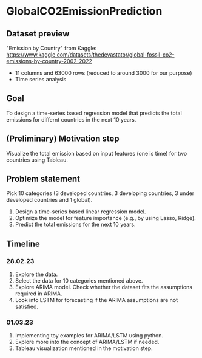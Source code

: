 # GlobalCO2EmissionPrediction

## Dataset preview
"Emission by Country" from Kaggle: https://www.kaggle.com/datasets/thedevastator/global-fossil-co2-emissions-by-country-2002-2022

- 11 columns and 63000 rows (reduced to around 3000 for our purpose)
- Time series analysis

## Goal

To design a time-series based regression model that predicts the total emissions for differnt countries in the next 10 years.

## (Preliminary) Motivation step

Visualize the total emission based on input features (one is time) for two countries using Tableau.

## Problem statement 

Pick 10 categories (3 developed countries, 3 developing countries, 3 under developed countries and 1 global).

1. Design a time-series based linear regression model.
2. Optimize the model for feature importance (e.g., by using Lasso, Ridge).
3. Predict the total emissions for the next 10 years.

## Timeline

### 28.02.23

1. Explore the data.
2. Select the data for 10 categories mentioned above.
3. Explore ARIMA model. Check whether the dataset fits the assumptions required in ARIMA.
4. Look into LSTM for forecasting if the ARIMA assumptions are not satisfied.

### 01.03.23

1. Implementing toy examples for ARIMA/LSTM using python.
2. Explore more into the concept of ARIMA/LSTM if needed.
3. Tableau visualization mentioned in the motivation step.
